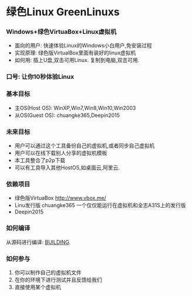 绿色Linux  GreenLinuxs
===================

### Windows+绿色VirtuaBox+Linux虚拟机 ###
* 面向的用户: 快速体验Linux的Windows小白用户,免安装过程
* 实现原理: 绿色版VirtualBox里面有装好的linux虚拟机
* 如何用: 插上U盘,双击可用Linux. 复制到电脑,双击可用.

### 口号: 让你10秒体验Linux ###

### 基本目标 ###
 * 主OS(Host OS): WinXP,Win7,Win8,Win10,Win2003
 * 从OS(Guest OS): chuangke365,Deepin2015
### 未来目标 ###
 * 用户可以通过这个工具备份自己的虚拟机,或者同步自己虚拟机
 * 用户可以在线下载别人分享的虚拟机模板
 * 本工具整合了p2p下载
 * 可以有工具导入其他HostOS,如桌面云,阿里云.

### 依赖项目 ###

 * 绿色版VirtuaBox  http://www.vbox.me/
 * Linu发行版 chuangke365  一个仅仅能运行在虚拟机和全志A31S上的发行版
 * Deepin2015
  
### 如何编译 ###

从源码进行编译: [BUILDING](BUILDING.md).

### 如何参与 ###
 1. 你可以制作自己的虚拟机文件
 2. 在你的环境下进行测试并且反馈给我们
 3. 直接使用某个虚拟机
 
